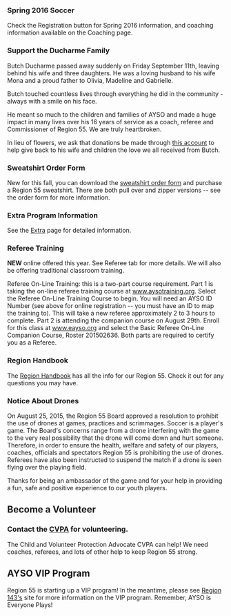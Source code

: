 <!-- ### Make-up Picture Day

Make-up Picture Day will be Monday November 2nd at Lark View. The photographer will be on the north side, just across the street from the apartments. Pictures are at 4pm.
-->
### Spring 2016 Soccer

Check the Registration button for Spring 2016 information, and coaching information available on the Coaching page.


### Support the Ducharme Family

<!-- 
![Butch](https://2dbdd5116ffa30a49aa8-c03f075f8191fb4e60e74b907071aee8.ssl.cf1.rackcdn.com/6021654_1442348383.1251.jpg)
-->

Butch Ducharme passed away suddenly on Friday September 11th, leaving behind 
his wife and three daughters. He was a loving husband to his wife Mona and a 
proud father to Olivia, Madeline and Gabrielle. 

Butch touched countless lives through everything he did in the 
community - always with a smile on his face. 

He meant so much to the children and families of AYSO and made a huge impact 
in many lives over his 16 years of service as a coach, referee and 
Commissioner of Region 55.  We are truly heartbroken.
 
<!--The vigil will be Monday 9/21/15 at 7pm, and the Memorial Service will be 
Tuesday 9/22/15 at 10:30am with a reception to follow at the church hall.
Services will be held at St. Bonaventure Church located at 
16400 Springdale Street, Huntington Beach, Ca 92649 -->

In lieu of flowers, we ask that donations be made through 
[this account](http://www.gofundme.com/2m48e8jc) 
to help give back to his wife and children the love we all received 
from Butch. 

<!--
### Welcome to the Fall 2015 Season!

Region 55 Players, and Volunteers, Friends, Families

Welcome to Fall 2015!

As your Commissioner, I'm excited each year to share with you where we are as 
a Region and especially the tireless efforts of our volunteers!

As we roll into our third consecutive year as a **Platinum Region**, the highest 
honor any Region can earn, I'm again proud not just for the continued 
excellence but the commitment our Leadership Team displays 12 months of the
year to provide the best possible experience for the kids, parents, and
volunteers of Region 55!

Our player enrollment continues to be nearly 1200 kids, we'll uniform about
140 teams, playing at 6 locations, and with over 1000 games in 10 weeks... it's
a BIG operation! Special note to our friends at OVSD, we are fortunate to
have developed a strong working relationship with OVSD, helping ensure we
have fields to play on each year. Special thank you to **Cindy Pulfer at OVSD**
offices as she is always watching out for Region 55! If you know Cindy, say
thank you!

In addition to the facilities, there is no way just a few folks can pull
this off... it takes an awful lot of dedicated people, shameful hours, expert
coordination, egoless cooperation, mutual support, and a burning desire to
make it all happen. I am extremely proud of the group of people I get the
pleasure of working with throughout the year. Let me take you through this
awesome group of volunteers!

While our Board has about 25 people, a significant part of it is our
**Division Coordinators**.

* **Stephanie Clobes** and **Troy Johnson** at Sun View, U14-U19 Boys and Girls
* **Wally Dubno** and **Paul Kirby** at Glen View, U12 Boys and Girls
* **Dean West** and **Cliff Macklin** at Spring View, U10 Boys
* **Heather Perez** and **Jeff Biggins** at College View U10 Girls
* **Valerie McCarthy**, **Christine Appell**, and **Doreen Saporito** at Lark View U8 Boys and Girls
* **Kelly Rice**, **Christine Knip**, **Mimi Carles**, and **John Rice** at Westmont U6 Boys and Girls

They are magnificent! These leaders have pulled this Fall season together 
better than any year I can recall! They worked many hours to ensure your 
coaches know where to go to get certified, that your referees are aware of 
the trainings available, the team parents have Safe Haven training, etc...
Thank them when you see them at your field on game day! Thank them for on 
other days too! I thank them every chance I can, for without their 
collective efforts I'm not sure where we'd be!

**Anne Brasie** - our Secretary, keeps the minutes at our Board meetings. 
I've been told I talk a lot so her job isn't easy! Thanks Anne!

Reading this on our website? Thank **Dan Minear** our Webmaster extraordinaire!

Shout-Outs - **Matt Ashley**, **Steve Jacobsen**, **Marvin Springer**, **Bruce Bartos**, 
**David Wiley**, **Andy Mindlin**, **Hamid Jafroudi** (Gosh - I may have left a couple 
folks out, but know that I appreciate the heck outta ya!) - These tenured 
volunteers give significant time to assist in the vital coach and referee
 trainings throughout July, August and into September. Thank you Gentlemen! 

Special Shout-Out - **Debby Brown**! Debby, new to Region 55, was asked to 
coordinate our new Team Parent role and she has owned it from the beginning! 
I was fortunate enough to witness the remarkable turnout and presentation at 
the inaugural Team Parent meeting held a couple weeks ago - {{{WOW!!!}}} 
Debby has ensured every team parent is fully on-board and ready to roll!

Super-Special Shout Out - **Becky Kirby**! I asked Becky to take over the game 
schedules. Becky never hesitated! Tireless efforts to de-conflict game 
schedules for coaches that may be coaching two or more teams, creating the 
matrix that made my head spin! Becky, unbelievable work under fire... you are 
fabulous!

Our Core Board

**Denise English** and **Marianne Low** - our Registrars - Denise and Marianne have 
rallied through all the registrations and created our balanced rosters. 
Handled player drops, replacements, countless phone calls from me and others, 
all with a “can-do” attitude and a smile! These two ladies are invaluable!

**Mark DiLauro**, **Jason Kakimoto**, and **Paul Kirby** - our Coach Administrators are 
beyond compare! Ensuring Region 55 coaches are age-appropriate trained and 
volunteering their time to mentor new coaches throughout the season! Oh, and 
they coach on our highly competitive Extra teams too! I'm always consulting 
these gentlemen, seeking their input on matters related to coaches, players, 
and general day-to-day operations. Thank you guys!

**Melissa Delgeize**  - our Treasurer utilizes the newest AYSO accounting 
systems, one of the first regions in the country to fully adopt this system! 
Thank you Melissa!

**Hovannes Daniels** - "Hov", our Child and Volunteer Protection Advocate, is 
ALWAYS working to clear volunteers and provide the Region guidance on 
personnel matters. I lean on his insight regularly. Thank you Hov! 

**Loren Maddy** - our Referee Administrator, along with **Peter Furman** (Director 
of Mentoring) and **Rick Sedivy** (Director of Instruction) have created a 
referee program that is the gold standard! Loren took over the lead role 
just last year and has implemented strategic initiatives that have been 
instrumental in developing our program! Providing the opportunities for new 
referees to gain certifications and mentoring them along the way. Loren, 
Peter, and Rick have also fostered a blossoming youth referee program that 
provides an opportunity for our kids to gain confidence and grow while 
officiating youth soccer! To my fellow referees, you guys are awesome!

**Dani DeGrood** - our Safety Director ensures that we have a dedicated point 
lady for all AYSO safety related queries. When a child or volunteer is 
injured, Dani takes the lead with precision and professionalism! We are 
very lucky to have Dani on our Board!

When you see the many folks helping put this together, take a few minutes 
to thank them, for we are all volunteers! I invite you to be a part of this 
great organization, grab a paint sprayer, setup a goal, get involved, enjoy 
the moments, and remember it is only a game played by kids!

Warmest Regards,

Butch

### Fall 2015 Registration Dates

<strong>All registration is done online at [eayso](http://www.eayso.org).</strong> The in person deadlines have passed, so the only option is to mail in your registration, and players will be put on a waiting list. See the [Registration](/registration.html) page for all the details.

-->

### Sweatshirt Order Form

New for this fall, you can download the [sweatshirt order form](/docs/Fall2015/Sweatshirt_order_form.pdf) and purchase a Region 55 sweatshirt. There are both pull over and zipper versions -- see the order form for more information.

### Extra Program Information

See the [Extra](/extra/) page for detailed information.


### Referee Training
  **NEW** online offered this year.  See Referee tab for more details.  We will also be offering traditional classroom training.

Referee On-Line Training:  this is a two-part course requirement. Part 1 is taking the on-line referee training course at www.aysotraining.org. Select the Referee On-Line Training Course to begin. You will need an AYSO ID Number (see above for online registration -- you must have an ID to map the training to). This will take a new referee approximately 2 to 3 hours to complete. Part 2 is attending the companion course on August 29th. Enroll for this class at www.eayso.org and select the Basic Referee On-Line Companion Course, Roster 201502636. Both parts are required to certify you as a Referee. 


<!--
### 2015 British Soccer Camps

![BSC Logo](/images/BSC2015-WebBanners-125x125.jpg)Region 55 will host 3 soccer camps this summer. These are popular so instead of two we added a third. The dates are:

* [Week 1 - June 22 - 26](https://challenger.mycustomevent.com/ShoppingCart.aspx?com=detailview&imp=f&iid=63708&&returncom=productlist)


* [Week 2 - July 13 - 17](https://challenger.mycustomevent.com/ShoppingCart.aspx?com=detailview&imp=f&iid=59356&&returncom=productlist)


* [Week 3 - August 3 - 7](https://challenger.mycustomevent.com/ShoppingCart.aspx?com=detailview&imp=f&iid=59364&&returncom=productlist)

![British Soccer Camps](/images/BSC2015-WebBanners-720x80.jpg)
-->

<!--
### Spring 2015 Soccer Registration

[Spring Soccer Information](/docs/Spring2015/Spring-2015-Soccer-Registration.pdf) is now available. Spring is Coach Select (coaches put together their teams). If you are interested in
coaching (forming a team), please contact our Spring Director (see [Division Coordinators](division-coordinators.html) page). All coaches are subject
to approval and not guaranteed a team.

### All Star Program

[AYSO All-Stars](/docs/Fall2014/All-Star-Information-AYSO-Region-55.pdf) is
a continuation of play for players who played in the 
recreational division of AYSO in the Fall (Extra players are not eligible).
Tryouts and coaching information is now available.

### Make-Up Picture Day

Make-up picture day will be on Thursday November 6th, 2014 at 4pm at Lark View on the north end of the grassy area.
Make up pictures are for individuals only; no team pictures will be done.

### College View Light Schedule

The [Light Schedule](docs/Fall2014/2014_Light_Schedule_100514.pdf) is now available. It lists the times that teams have signed up to practice in the lights at College View.

### Picture Information and Schedules

Pictures are Sunday, October 5 behind HB Library. Listed times are picture times. Arrive early, you probably need 20 minutes to find and fill out the picture form that you forgot to bring!

[Fall 2014 Picture Schedule](/docs/Fall2014/R55-Picture-Schedule_v3.pdf)

[Fall 2014 Picnic Volunteer Schedule](/docs/Fall2014/2014-Picnic-Volunteer-Schedule-20140930.pdf)

-->

### Region Handbook

The [Region Handbook](/docs/Fall2015/AYSOR55RegionHandbook2015.pdf) has all the
info for our Region 55. Check it out for any questions you may have.

### Notice About Drones

On August 25, 2015, the Region 55 Board approved a resolution to prohibit the
use of drones at games, practices and scrimmages. Soccer is a player's game.
The Board's concerns range from a drone interfering with the game to the very
real possibility that the drone will come down and hurt someone. Therefore,
in order to ensure the health, welfare and safety of our players, coaches,
officials and spectators Region 55 is prohibiting the use of drones. Referees
have also been instructed to suspend the match if a drone is seen flying
over the playing field.

Thanks for being an ambassador of the game and for your help in providing a
fun, safe and positive experience to our youth players.

## Become a Volunteer

### Contact the [CVPA](mailto://cvpa@ayso55.org) for volunteering.

The Child and Volunteer Protection Advocate CVPA can help! We need coaches, 
referees, and lots of other help to keep Region 55 strong.

## AYSO VIP Program

Region 55 is starting up a VIP program! In the meantime, please see
[Region 143's](http://www.ayso143.org/vip) site for more information on the VIP program. Remember, AYSO is Everyone Plays!
